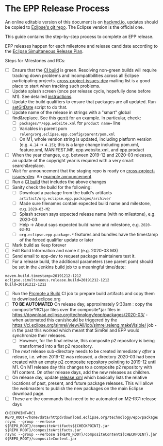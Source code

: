 The EPP Release Process
=======================

An online editable version of this document is on [hackmd.io](https://hackmd.io/@jonahgraham/eclipse-epp-release-process), updates should be copied to [Eclipse's git repo](https://git.eclipse.org/c/epp/org.eclipse.epp.packages.git/tree/RELEASING.md). The Eclipse version is the official one.

This guide contains the step-by-step process to complete an EPP release. 

EPP releases happen for each milestone and release candidate according to the [Eclipse Simultaneous Release Plan](https://wiki.eclipse.org/Simultaneous_Release).

Steps for Milestones and RCs:

- [ ] Ensure that the [CI build](https://ci.eclipse.org/packaging/job/simrel.epp-tycho-build/) is green. Resolving non-green builds will require tracking down problems and incompatibilities across all Eclipse participating projects. [cross-project-issues-dev](https://accounts.eclipse.org/mailing-list/cross-project-issues-dev) mailing list is a good place to start when tracking such problems.
- [ ] Update splash screen (once per release cycle, hopefully done before M1). See detailed [instructions](https://git.eclipse.org/c/epp/org.eclipse.epp.packages.git/tree/packages/org.eclipse.epp.package.common/splash/INSTRUCTIONS.md).
- [ ] Update the build qualifiers to ensure that packages are all updated. Run [setGitDate](https://git.eclipse.org/c/epp/org.eclipse.epp.packages.git/tree/releng/org.eclipse.epp.config/tools/setGitDate) script to do that.
- [ ] Update name of the release in strings with a "smart" global find&replace. See this [gerrit](https://git.eclipse.org/r/#/c/157267/) for an example. In particular, check:
    - [ ] `packages/*/epp.website.xml` for `product name=` line
    - [ ] Variables in parent pom `releng/org.eclipse.epp.config/parent/pom.xml`
    - [ ] On M1, whole version string is updated, including platform version (e.g. `4.14` -> `4.15`); this is a large change including pom.xml, feature.xml, MANIFEST.MF, epp.website.xml, and epp.product
- [ ] When the year changes, e.g. between 2019-12 and 2020-03 releases, an update of the copyright year is required with a very smart search&replace.
- [ ] Wait for announcement that the staging repo is ready on [cross-project-issues-dev](https://accounts.eclipse.org/mailing-list/cross-project-issues-dev). An [example announcement](https://www.eclipse.org/lists/cross-project-issues-dev/msg17420.html).
- [ ] Run a [CI build](https://ci.eclipse.org/packaging/job/simrel.epp-tycho-build/) that includes the above changes
- [ ] Sanity check the build for the following:
    - [ ] Download a package from the build's artifacts `artifact/org.eclipse.epp.packages/archive/`
    - [ ] Made sure filenames contain expected build name and milestone, e.g. `2020-03-M2`
    - [ ] Splash screen says expected release name (with no milestone), e.g. 2020-03
    - [ ] Help -> About says expected build name and milestone, e.g. `2020-03-M2`
    - [ ] `org.eclipse.epp.package.*` features and bundles have the timestamp of the forced qualifier update or later
- [ ] Mark build as Keep forever
- [ ] Edit Build Information and name it (e.g. 2020-03 M3)
- [ ] Send email to epp-dev to request package maintainers test it.
- [ ] For a release build, the additional parameters (see parent pom) should be set in the Jenkins build job to a meaningful time/date:
```
maven.build.timestamp=20191212-1212
eclipse.simultaneous.release.build=20191212-1212
build=20191212-1212
```
- [ ] Run the [Promote a Build](https://ci.eclipse.org/packaging/job/promote-a-build/) CI job to prepare build artifacts and copy them to download.eclipse.org
- [ ] **TO BE AUTOMATED** On release day, approximately 9:30am : copy the composite\*RC1.jar files over the composite\*.jar files in https://download.eclipse.org/technology/epp/packages/2020-03/ - when automated this can/should be triggered by the https://ci.eclipse.org/simrel/view/All/job/simrel.releng.makeVisible/ job - in the past this worked which meant that SimRel and EPP would synchronize their releases.
  - [ ] However, for the final release, this composite p2 repository is being transformed into a flat p2 repository.
- [ ] The _next_ release sub-directory needs to be created immediately _after_ a release, i.e. when 2019-12 was released, a directory 2020-03 had been created with an empty p2 composite repository pointing to 2019-12 until M1. On M1 release day this changes to a composite p2 repository with M1 content. On other release days, add the new releases as children. 
- [ ] On release day, update [release.xml](https://download.eclipse.org/technology/epp/downloads/release/release.xml) which basically lists the relative locations of past, present, and future package releases. This will allow the webmasters to publish the new packages on the main Eclipse download page.
- [ ] These are the commands that need to be automated on M2-RC1 release days
```
CHECKPOINT=RC1
REPO_ROOT=/home/data/httpd/download.eclipse.org/technology/epp/packages
rsync --group --verbose ${REPO_ROOT}/compositeArtifacts${CHECKPOINT}.jar ${REPO_ROOT}/compositeArtifacts.jar
rsync --group --verbose ${REPO_ROOT}/compositeContent${CHECKPOINT}.jar ${REPO_ROOT}/compositeContent.jar
```
